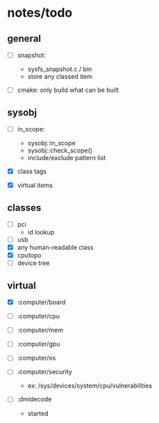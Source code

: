notes/todo
==========

## general

* [ ] snapshot:
  - sysfs_snapshot.c / bin
  - store any classed item

* [ ] cmake: only build what can be built


## sysobj

* [ ] in_scope:
  - sysobj::in_scope
  - sysobj::check_scope()
  - include/exclude pattern list

* [X] class tags
* [X] virtual items

## classes

* [ ] pci
  - id lookup
* [ ] usb
* [X] any human-readable class
* [X] cputopo
* [ ] device tree

## virtual

* [X] :computer/board
* [ ] :computer/cpu
* [ ] :computer/mem
* [ ] :computer/gpu
* [ ] :computer/os
* [ ] :computer/security
  - ex: /sys/devices/system/cpu/vulnerabilities

* [ ] :dmidecode
  - started
